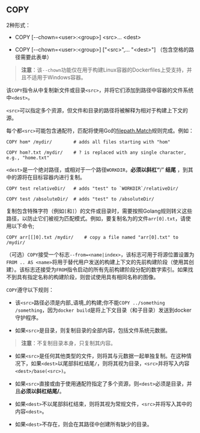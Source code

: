 ## COPY

2种形式：

* COPY \[--chown=&lt;user&gt;:&lt;group&gt;\] &lt;src&gt;... &lt;dest&gt;

* COPY \[--chown=&lt;user&gt;:&lt;group&gt;\] \["&lt;src&gt;",... "&lt;dest&gt;"\] （包含空格的路径需要此表单）

> **注意**：该`--chown`功能仅在用于构建Linux容器的Dockerfiles上受支持，并且不适用于Windows容器。

该`COPY`指令从中复制新文件或目录`<src>`，并将它们添加到路径中容器的文件系统中`<dest>`。

`<src>`可以指定多个资源，但文件和目录的路径将被解释为相对于构建上下文的源。

每个都`<src>`可能包含通配符，匹配将使用Go的[filepath.Match](http://golang.org/pkg/path/filepath#Match)规则完成。例如：

```
COPY hom* /mydir/        # adds all files starting with "hom"

COPY hom?.txt /mydir/    # ? is replaced with any single character, e.g., "home.txt"
```

`<dest>`是一个绝对路径，或相对于一个路径`WORKDIR`，**必须以斜杠“**/” **结尾** ，到其中的源将在目标容器内进行复制。

    COPY test relativeDir/   # adds "test" to `WORKDIR`/relativeDir/

    COPY test /absoluteDir/  # adds "test" to /absoluteDir/

复制包含特殊字符（例如`[`和`]`）的文件或目录时，需要按照Golang规则转义这些路径，以防止它们被视为匹配模式。例如，要复制名为的文件`arr[0].txt`，请使用以下命令;

```
COPY arr[[]0].txt /mydir/    # copy a file named "arr[0].txt" to /mydir/
```

（可选）`COPY`接受一个标志`--from=<name|index>`，该标志可用于将源位置设置为`FROM .. AS <name>`将用于替代用户发送的构建上下文的先前构建阶段（使用其创建）。该标志还接受为`FROM`指令启动的所有先前构建阶段分配的数字索引。如果找不到具有指定名称的构建阶段，则尝试使用具有相同名称的图像。

`COPY`遵守以下规则：

* 该`<src>`路径必须是内部_语境_的构建;你不能`COPY ../something /something`，因为`docker build`是将上下文目录（和子目录）发送到docker守护程序。

* 如果`<src>`是目录，则复制目录的全部内容，包括文件系统元数据。

> **注意**：不复制目录本身，只复制其内容。

* 如果`<src>`是任何其他类型的文件，则将其与元数据一起单独复制。在这种情况下，如果`<dest>`以尾部斜杠结尾`/`，则将其视为目录，`<src>`并将写入内容`<dest>/base(<src>)`。

* 如果`<src>`直接或由于使用通配符指定了多个资源，则`<dest>`必须是目录，并且**必须以斜杠结尾/**。

* 如果`<dest>`不以尾部斜杠结束，则将其视为常规文件，`<src>`并将写入其中的内容`<dest>`。

* 如果`<dest>`不存在，则会在其路径中创建所有缺少的目录。



